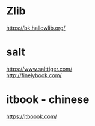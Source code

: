 # Zlib     
https://bk.hallowlib.org/     

# salt

https://www.salttiger.com/     
http://finelybook.com/    
  
#   itbook - chinese   
https://itboook.com/    
